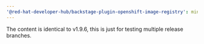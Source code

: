 ```yaml
---
'@red-hat-developer-hub/backstage-plugin-openshift-image-registry': minor
---
```


The content is identical to v1.9.6, this is just for testing multiple release branches.
